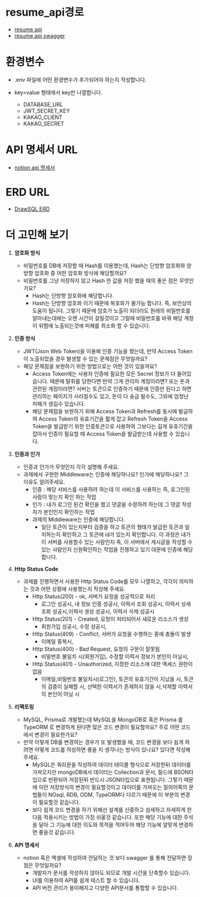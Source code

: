 # resume_api경로
 - <a href="http://54.180.121.240:3007/">resume api<a>
 - <a href="http://54.180.121.240:3007/swagger">resume api swagger<a>

# 환경변수
- .env 파일에 어떤 환경변수가 추가되어야 하는지 작성합니다.
- key=value 형태에서 key만 나열합니다.

  - DATABASE_URL
  - JWT_SECRET_KEY
  - KAKAO_CLIENT
  - KAKAO_SECRET

# API 명세서 URL
- <a href="https://startcoriny.notion.site/83fa1e395e614e16b1f447815fef9bbd?v=ae9d4836967244c18604505f1d7869b2&pvs=4"> notion api 명세서 </a>

# ERD URL
- <a href="https://drawsql.app/teams/-863/diagrams/resume-templet"> DrawSQL ERD </a>

# 더 고민해 보기
1. **암호화 방식**
    - 비밀번호를 DB에 저장할 때 Hash를 이용했는데, Hash는 단방향 암호화와 양방향 암호화 중 어떤 암호화 방식에 해당할까요?
    - 비밀번호를 그냥 저장하지 않고 Hash 한 값을 저장 했을 때의 좋은 점은 무엇인가요?
      - Hash는 단방향 암호화에 해당합니다.
      - Hash는 단방향 암호화 이기 때문에 복호화가 불가능 합니다. 즉, 보안상의 도움이 됩니다. 그렇기 때문에 암호가 노출이 되더라도 원래의 비밀번호를 알아내는대에는 오랜 시간이 걸릴것이고 그럴때 비밀번호를 바꿔 해당 계정이 위험에 노출되는것에 피해를 최소화 할 수 있습니다. 
        

2. **인증 방식**
    - JWT(Json Web Token)을 이용해 인증 기능을 했는데, 만약 Access Token이 노출되었을 경우 발생할 수 있는 문제점은 무엇일까요?
    - 해당 문제점을 보완하기 위한 방법으로는 어떤 것이 있을까요?
        - Access Token에는 사용자 인증에 필요한 모든 Secret 정보가 다 들어있습니다. 때문에 탈취를 당한다면 만약 그게 관리자 계정이라면? 또는 돈과 관련된 계정이라면? 서버는 토큰으로 인증하기 때문에 인증만 된다고 하면 관리하는 페이지가 사라질수도 있고, 돈이 다 송금 될수도, 그외에 엄청난 피해가 생길수 있습니다.
        - 해당 문제점을 보완하기 위해 Access Token과 Refresh를 동시에 발급하여 Access Token의 유효기간을 짧게 잡고 Refresh Token을 Access Token을 발급받기 위한 인증토큰으로 사용하여 그보다는 길게 유효기간을 잡아서 인증이 필요할 때 Access Token을 발급받는데 사용할 수 있습니다.

3. **인증과 인가**
    - 인증과 인가가 무엇인지 각각 설명해 주세요.
    - 과제에서 구현한 Middleware는 인증에 해당하나요? 인가에 해당하나요? 그 이유도 알려주세요.
      - 인증 : 해당 서비스를 사용하려 하는데 이 서비스를 사용하는 즉, 로그인된 사람이 맞는지 확인 하는 작업
      - 인가 : 내가 로그인 된건 확인을 했고 댓글을 수정하려 하는데 그 댓글 작성자가 본인인지 확인하는 작업
      - 과제의 Middleware는 인증에 해당합니다.
          - 일단 토큰이 있는지부터 검증을 하고 토큰의 형태가 발급한 토큰과 일치하는지 확인하고 그 토큰에 id가 있는지 확인합니다. 이 과정은 내가 이 서버를 사용할수 있는 사람인지 즉, 이 서버에서 게시글을 작성할 수 있는 사람인지 신원확인하는 작업을 진행하고 있기 대문에 인증에 해당합니다. 

4. **Http Status Code**
    - 과제를 진행하면서 사용한 Http Status Code를 모두 나열하고, 각각이 의미하는 것과 어떤 상황에 사용했는지 작성해 주세요.
      - Http Status(200) - ok, 서버가 요청을 성공적으로 처리
        - 로그인 성공시, 내 정보 인증 성공시, 이력서 조회 성공시, 이력서 상세조회 성공시,이력서 생성 성공시, 이력서 삭제 성공시
      - Http Status(201) - Created, 요청이 처리되어서 새로운 리소스가 생성
        - 회원가입 성공시, 수정 성공시, 
      - Http Status(409) - Conflict, 서버가 요청을 수행하는 중에 충돌이 발생
        - 이메일 중복시,
      - Http Status(400) - Bad Request, 요청의 구문이 잘못됨
          - 비밀번호 불일치 시(회원가입), 수정할 이력서 정보가 본인이 아닐시,
      - Http Status(401) - Unauthorized, 지정한 리소스에 대한 액세스 권한이 없음
        - 이메일,비밀번호 불일치시(로그인), 토큰의 유효기간이 지났을 시,  토큰의 검증이 실패할 시, 선택한 이력서가 존재하지 않을 시,삭제할 이력서의 본인이 아닐 시

5. **리팩토링**
    - MySQL, Prisma로 개발했는데 MySQL을 MongoDB로 혹은 Prisma 를 TypeORM 로 변경하게 된다면 많은 코드 변경이 필요할까요? 주로 어떤 코드에서 변경이 필요한가요?
	- 만약 이렇게 DB를 변경하는 경우가 또 발생했을 때, 코드 변경을 보다 쉽게 하려면 어떻게 코드를 작성하면 좋을 지 생각나는 방식이 있나요? 있다면 작성해 주세요.
      - MySQL은 쿼리문을 작성하여 데이터 테이블 형식으로 저장한뒤 데이터를 가져오지만 mongoDB에서 데이터는 Collection과 문서, 필드에 BSON타입으로 반환되어 저장된뒤 반드시 JSON타입으로 표현됩니다.
         그렇기 때문에 이런 저장방식의 변경이 필요할것이고 데이터를 가져오는 질의어쪽의 문법들이 NOsql, RDB, ODM, TypeORM다 다르기 때문에 이 부분의 변경이 필요할것 같습니다.
      - 보다 쉽게 코드 변경을 하기 위해선 설계를 신중하고 섬세하고 자세하게 한다음 적용시키는 방법이 가장 쉬울것 같습니다. 또한 해당 기능에 대한 주석을 달아 그 기능에 대한 의도와 목적을 적어두어 해당 기능에 알맞게 변경하면 좋을것 같습니다.

6. **API 명세서**
    - notion 혹은 엑셀에 작성하여 전달하는 것 보다 swagger 를 통해 전달하면 장점은 무엇일까요?
      - 개발자가 문서를 작성하지 않아도 되므로 개발 시간을 단축할수 있습니다.
      - UI를 이용하여 API를 쉽게 테스트 할 수 있습니다.
      - API 버전 관리가 용이해지고 다양한 API문서를 통합할 수 있습니다.

